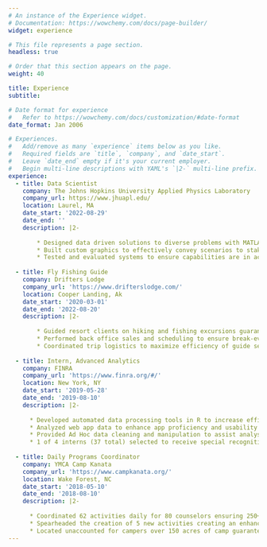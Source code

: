 ```yaml
---
# An instance of the Experience widget.
# Documentation: https://wowchemy.com/docs/page-builder/
widget: experience

# This file represents a page section.
headless: true

# Order that this section appears on the page.
weight: 40

title: Experience
subtitle:

# Date format for experience
#   Refer to https://wowchemy.com/docs/customization/#date-format
date_format: Jan 2006

# Experiences.
#   Add/remove as many `experience` items below as you like.
#   Required fields are `title`, `company`, and `date_start`.
#   Leave `date_end` empty if it's your current employer.
#   Begin multi-line descriptions with YAML's `|2-` multi-line prefix.
experience:
  - title: Data Scientist
    company: The Johns Hopkins University Applied Physics Laboratory
    company_url: https://www.jhuapl.edu/
    location: Laurel, MA
    date_start: '2022-08-29'
    date_end: ''
    description: |2-
        
        * Designed data driven solutions to diverse problems with MATLAB, R, and Python
        * Built custom graphics to effectively convey scenarios to stakeholders
        * Tested and evaluated systems to ensure capabilities are in accordance with technical specifications
        
  - title: Fly Fishing Guide
    company: Drifters Lodge
    company_url: 'https://www.drifterslodge.com/'
    location: Cooper Landing, Ak
    date_start: '2020-03-01'
    date_end: '2022-08-20'
    description: |2-
        
        * Guided resort clients on hiking and fishing excursions guaranteeing customer safety and satisfaction
        * Performed back office sales and scheduling to ensure break-even operations during Covid-19 pandemic
        * Coordinated trip logistics to maximize efficiency of guide services and client engagement
        
  - title: Intern, Advanced Analytics
    company: FINRA
    company_url: 'https://www.finra.org/#/'
    location: New York, NY
    date_start: '2019-05-28'
    date_end: '2019-08-10'
    description: |2-
      
      * Developed automated data processing tools in R to increase efficiency and ensure precise results
      * Analyzed web app data to enhance app proficiency and usability assuring beneficial experience for users
      * Provided Ad Hoc data cleaning and manipulation to assist analysts with daily tasks
      * 1 of 4 interns (37 total) selected to receive special recognition for hard work and contribution
      
  - title: Daily Programs Coordinator
    company: YMCA Camp Kanata
    company_url: 'https://www.campkanata.org/'
    location: Wake Forest, NC
    date_start: '2018-05-10'
    date_end: '2018-08-10'
    description: |2-
      
      * Coordinated 62 activities daily for 80 counselors ensuring 250+ campers learn diverse sets of skills ranging from archery and hiking to kayaking and swimming
      * Spearheaded the creation of 5 new activities creating an enhanced camp curriculum to better meet needs
      * Located unaccounted for campers over 150 acres of camp guaranteeing camper safety
---
```

